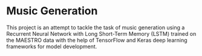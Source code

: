 # Music Generation
This project is an attempt to tackle the task of music generation using a Recurrent Neural Network with Long Short-Term Memory (LSTM) trained on the MAESTRO data with the help of TensorFlow and Keras deep learning frameworks for model development.
